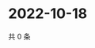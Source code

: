 # 2022-10-18

共 0 条

<!-- BEGIN WEIBO -->
<!-- 最后更新时间 Tue Oct 18 2022 21:57:05 GMT+0800 (China Standard Time) -->

<!-- END WEIBO -->

